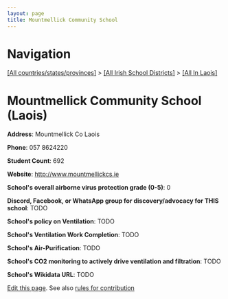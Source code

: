 ```yaml
---
layout: page
title: Mountmellick Community School
---
```

# Navigation

[[All countries/states/provinces]](../../..) > [[All Irish School Districts]](../..) > [[All In Laois]](..)

# Mountmellick Community School (Laois)

**Address**: Mountmellick Co Laois

**Phone**: 057 8624220

**Student Count**: 692

**Website**: <http://www.mountmellickcs.ie>

**School's overall airborne virus protection grade (0-5)**: 0

**Discord, Facebook, or WhatsApp group for discovery/advocacy for THIS school**: TODO

**School's policy on Ventilation**: TODO

**School's Ventilation Work Completion**: TODO

**School's Air-Purification**: TODO

**School's CO2 monitoring to actively drive ventilation and filtration**: TODO

**School's Wikidata URL**: TODO


[Edit this page](https://github.com/ventilate-schools/Ireland/edit/main/./Laois/Mountmellick_Community_School.md). See also [rules for contribution](../../../contribution-rules/)